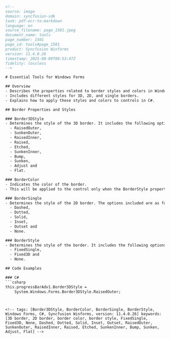 ```html
<!-- 
source: image
domain: syncfusion-sdk
task: pdf-ocr-to-markdown
language: en
source_filename: page_1501.jpeg
document_name: tools
page_number: 1501
page_id: tools#page_1501
product: Syncfusion Winforms
version: 11.4.0.26
timestamp: 2025-08-09T08:53:47Z
fidelity: lossless
-->

# Essential Tools for Windows Forms

## Overview
- Describes the properties related to border styles and colors in Windows Forms.
- Includes different styles for 3D, 2D, and single borders.
- Explains how to apply these styles and colors to controls in C#.

## Border Properties and Styles

### Border3DStyle
- Determines the style of the 3D border. It includes the following options:
  - RaisedOuter,
  - SunkenOuter,
  - RaisedInner,
  - Raised,
  - Etched,
  - SunkenInner,
  - Bump,
  - Sunken,
  - Adjust and
  - Flat.

### BorderColor
- Indicates the color of the border.
- This will be applied to the control only when the BorderStyle property is set to 'FixedSingle'.

### BorderSingle
- Determines the style of the 2D border. The options included are as follows:
  - Dashed,
  - Dotted,
  - Solid,
  - Inset,
  - Outset and
  - None.

### BorderStyle
- Determines the style of the border. It includes the following options:
  - FixedSingle,
  - Fixed3D and
  - None.

## Code Examples

### C#
```csharp
this.progressBarAdv1.Border3DStyle =
    System.Windows.Forms.Border3DStyle.RaisedOuter;
```
```


<!-- tags: [Border3DStyle, BorderColor, BorderSingle, BorderStyle, Windows Forms, C#, Syncfusion Winforms, version: 11.4.0.26] keywords: [3D border, 2D border, border color, border style, FixedSingle, Fixed3D, None, Dashed, Dotted, Solid, Inset, Outset, RaisedOuter, SunkenOuter, RaisedInner, Raised, Etched, SunkenInner, Bump, Sunken, Adjust, Flat] -->
```